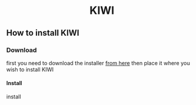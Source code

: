 <h1 align="center">KIWI</h1>

## How to install KIWI

### Download
first you need to download the installer [from here](https://github.com/karimkohel/Kiwi/releases/download/v1.2.1/kiwi.exe)
then place it where you wish to install KIWI

#### Install
install